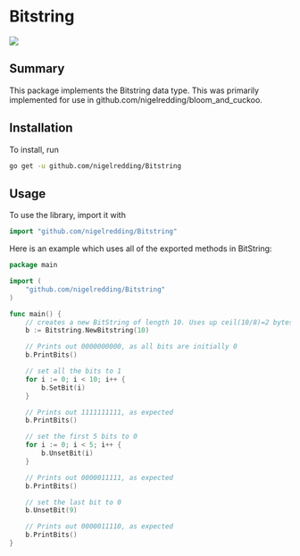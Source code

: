 # Bitstring

[<img src = "http://img.shields.io/badge/docs-GoDoc-red.svg">](https://godoc.org/github.com/nigelredding/Bitstring)


## Summary

This package implements the Bitstring data type. This was primarily implemented for use in github.com/nigelredding/bloom_and_cuckoo.

## Installation

To install, run

```bash
go get -u github.com/nigelredding/Bitstring
```

## Usage

To use the library, import it with

```go
import "github.com/nigelredding/Bitstring"
```

Here is an example which uses all of the exported methods in BitString:

```go
package main

import (
	"github.com/nigelredding/Bitstring"
)

func main() {
	// creates a new BitString of length 10. Uses up ceil(10/8)=2 bytes
	b := Bitstring.NewBitstring(10)

	// Prints out 0000000000, as all bits are initially 0
	b.PrintBits()

	// set all the bits to 1
	for i := 0; i < 10; i++ {
		b.SetBit(i)
	}

	// Prints out 1111111111, as expected
	b.PrintBits()

	// set the first 5 bits to 0
	for i := 0; i < 5; i++ {
		b.UnsetBit(i)
	}

	// Prints out 0000011111, as expected
	b.PrintBits()

	// set the last bit to 0
	b.UnsetBit(9)

	// Prints out 0000011110, as expected
	b.PrintBits()
}
```
